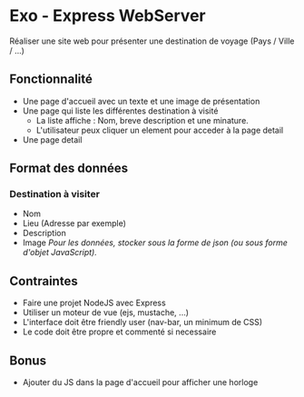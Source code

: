 # Exo - Express WebServer

Réaliser une site web pour présenter une destination de voyage (Pays / Ville / ...)

## Fonctionnalité

- Une page d'accueil avec un texte et une image de présentation
- Une page qui liste les différentes destination à visité
  - La liste affiche : Nom, breve description et une minature.
  - L'utilisateur peux cliquer un element pour acceder à la page detail
- Une page detail

## Format des données

### Destination à visiter

- Nom
- Lieu (Adresse par exemple)
- Description
- Image
_Pour les données, stocker sous la forme de json (ou sous forme d'objet JavaScript)._

## Contraintes

- Faire une projet NodeJS avec Express
- Utiliser un moteur de vue (ejs, mustache, ...)
- L'interface doit être friendly user (nav-bar, un minimum de CSS)
- Le code doit être propre et commenté si necessaire

## Bonus

- Ajouter du JS dans la page d'accueil pour afficher une horloge
